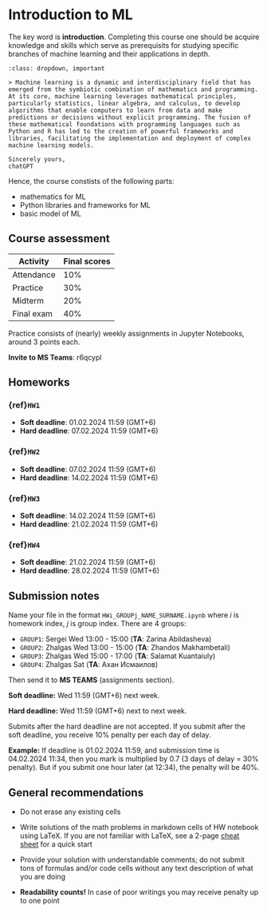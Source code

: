 # Introduction to ML

The key word is **introduction**. Completing this course one should be acquire knowledge and skills which serve as prerequisits for studying specific branches of machine learning and their applications in depth.

```{admonition} Machine learning = Math + Programming
:class: dropdown, important

> Machine learning is a dynamic and interdisciplinary field that has emerged from the symbiotic combination of mathematics and programming. At its core, machine learning leverages mathematical principles, particularly statistics, linear algebra, and calculus, to develop algorithms that enable computers to learn from data and make predictions or decisions without explicit programming. The fusion of these mathematical foundations with programming languages such as Python and R has led to the creation of powerful frameworks and libraries, facilitating the implementation and deployment of complex machine learning models. 

Sincerely yours,
chatGPT
```

Hence, the course constists of the following parts:

* mathematics for ML
* Python libraries and frameworks for ML
* basic model of ML

## Course assessment

| Activity             | Final scores |
| -------------------- | ------------ |
| Attendance           | $10\%$       |
| Practice             | $30\%$       |
| Midterm              | $20\%$       |
| Final exam           | $40\%$       |

Practice consists of (nearly) weekly assignments in Jupyter Notebooks, around $3$ points each.

**Invite to MS Teams**: r6qcypl

## Homeworks

### {ref}`HW1`
* **Soft deadline**: 01.02.2024 11:59 (GMT+6)
* **Hard deadline**: 07.02.2024 11:59 (GMT+6)

### {ref}`HW2`

* **Soft deadline**: 07.02.2024 11:59 (GMT+6)
* **Hard deadline**: 14.02.2024 11:59 (GMT+6)

### {ref}`HW3`

* **Soft deadline**: 14.02.2024 11:59 (GMT+6)
* **Hard deadline**: 21.02.2024 11:59 (GMT+6)

### {ref}`HW4`

* **Soft deadline**: 21.02.2024 11:59 (GMT+6)
* **Hard deadline**: 28.02.2024 11:59 (GMT+6)

## Submission notes

Name your file in the format `HWi_GROUPj_NAME_SURNAME.ipynb` where $i$ is homework index, $j$ is group index. There are $4$ groups:

* `GROUP1`: Sergei Wed 13:00 - 15:00 (**TA**: Zarina Abildasheva)
* `GROUP2`: Zhalgas Wed 13:00 - 15:00 (**TA**: Zhandos Makhambetali)
* `GROUP3`: Zhalgas Wed 15:00 - 17:00 (**TA**: Salamat Kuantaiuly)
* `GROUP4`: Zhalgas Sat (**TA**: Ахан Исмаилов)

Then send it to **MS TEAMS** (assignments section).

**Soft deadline:** Wed 11:59 (GMT+6) next week.

**Hard deadline:** Wed 11:59 (GMT+6) next to next week.

Submits after the hard deadline are not accepted. If you submit after the soft deadline, you receive 10% penalty per each day of delay. 

**Example:** If deadline is 01.02.2024 11:59, and submission time is 04.02.2024 11:34, then you mark is multiplied by 0.7 (3 days of delay = 30% penalty). But if you submit one hour later (at 12:34), the penalty will be 40%.

## General recommendations

* Do not erase any existing cells

* Write solutions of the math problems in markdown cells of HW notebook using LaTeX. If you are not familiar with LaTeX, see a 2-page [cheat sheet](http://tug.ctan.org/info/undergradmath/undergradmath.pdf) for a quick start

* Provide your solution with understandable comments; do not submit tons of formulas and/or code  cells without any text description of what you are doing

* **Readability counts!** In case of poor writings you may receive penalty up to one point
